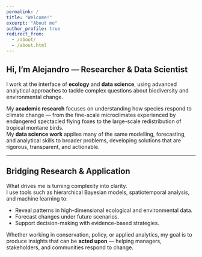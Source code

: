 ```yaml
---
permalink: /
title: "Welcome!"
excerpt: "About me"
author_profile: true
redirect_from: 
  - /about/
  - /about.html
---
```



## Hi, I’m Alejandro — Researcher & Data Scientist

I work at the interface of **ecology** and **data science**, using advanced analytical approaches to tackle complex questions about biodiversity and environmental change.

My **academic research** focuses on understanding how species respond to climate change — from the fine-scale microclimates experienced by endangered spectacled flying foxes to the large-scale redistribution of tropical montane birds.  
My **data science work** applies many of the same modelling, forecasting, and analytical skills to broader problems, developing solutions that are rigorous, transparent, and actionable.

---

## Bridging Research & Application

What drives me is turning complexity into clarity.  
I use tools such as hierarchical Bayesian models, spatiotemporal analysis, and machine learning to:
- Reveal patterns in high-dimensional ecological and environmental data.
- Forecast changes under future scenarios.
- Support decision-making with evidence-based strategies.

Whether working in conservation, policy, or applied analytics, my goal is to produce insights that can be **acted upon** — helping managers, stakeholders, and communities respond to change.
